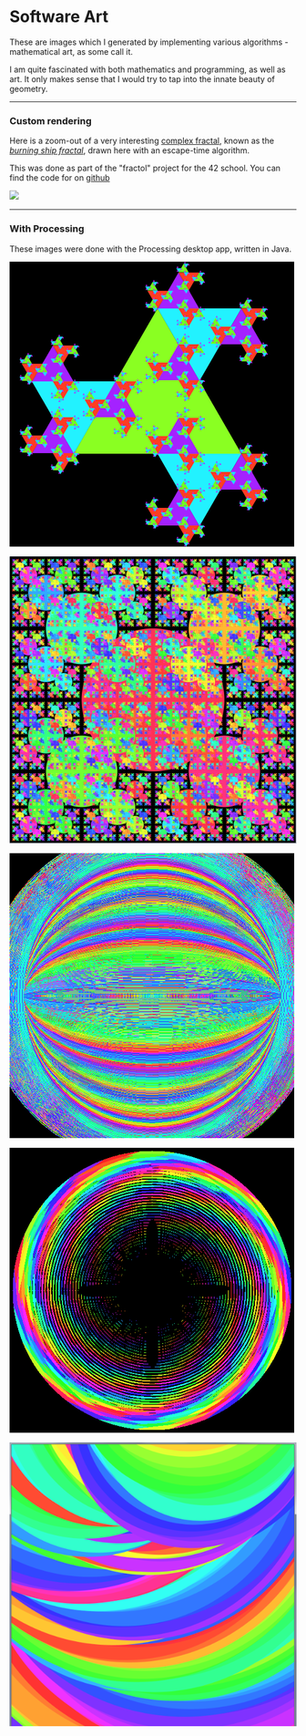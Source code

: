 
# Software Art

These are images which I generated by implementing various algorithms - mathematical art, as some call it.

I am quite fascinated with both mathematics and programming, as well as art.
It only makes sense that I would try to tap into the innate beauty of geometry.

---

### Custom rendering

Here is a zoom-out of a very interesting [complex fractal](https://en.wikipedia.org/wiki/Fractal#:~:text=Escape-time%20fractals), known as the [*burning ship fractal*](https://en.wikipedia.org/wiki/Burning_Ship_fractal), drawn here with an escape-time algorithm.

This was done as part of the "fractol" project for the 42 school. You can find the code for on [github](https://github.com/LexouDuck/42/tree/master/06-fractol)

![](https://upload.wikimedia.org/wikipedia/commons/9/9a/Burning_Ship_Fractal_Zoom-out_64.gif)

---

### With Processing

These images were done with the Processing desktop app, written in Java.

![](processing-1.png)

![](processing-2.png)

![](processing-3.png)

![](processing-4.png)

![](processing-5.png)
